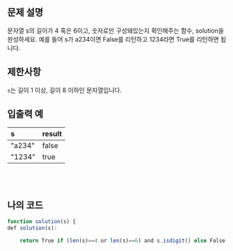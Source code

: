 ## 문제 설명

문자열 s의 길이가 4 혹은 6이고, 숫자로만 구성돼있는지 확인해주는 함수, solution을 완성하세요. 예를 들어 s가 a234이면 False를 리턴하고 1234라면 True를 리턴하면 됩니다.

## 제한사항

`s`는 길이 1 이상, 길이 8 이하인 문자열입니다.

## 입출력 예

|s|result|
|:------|:---|
|"a234"|false|
|"1234"|true|

<br/>
<br/>

## 나의 코드

```js
function solution(s) {
def solution(s):

    return True if (len(s)==4 or len(s)==6) and s.isdigit() else False
    
```

